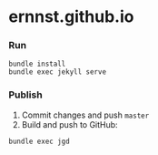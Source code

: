 # ernnst.github.io

### Run
```
bundle install
bundle exec jekyll serve
```

### Publish
1. Commit changes and push `master`
1. Build and push to GitHub:
```
bundle exec jgd
```
